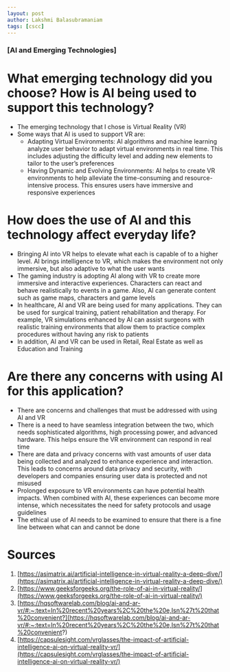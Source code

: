 ```yaml
---
layout: post
author: Lakshmi Balasubramaniam
tags: [cscc]
---
```


### [AI and Emerging Technologies]

# What emerging technology did you choose? How is AI being used to support this technology?
- The emerging technology that I chose is Virtual Reality (VR)
- Some ways that AI is used to support VR are:
    - Adapting Virtual Environments: AI algorithms and machine learning analyze user behavior to adapt virtual environments in real time. This includes adjusting the difficulty level and adding new elements to tailor to the user’s preferences
    - Having Dynamic and Evolving Environments: AI helps to create VR environments to help alleviate the time-consuming and resource-intensive process. This ensures users have immersive and responsive experiences

# How does the use of AI and this technology affect everyday life?
- Bringing AI into VR helps to elevate what each is capable of to a higher level. AI brings intelligence to VR, which makes the environment not only immersive, but also adaptive to what the user wants
- The gaming industry is adopting AI along with VR to create more immersive and interactive experiences. Characters can react and behave realistically to events in a game. Also, AI can generate content such as game maps, characters and game levels
- In healthcare, AI and VR are being used for many applications. They can be used for surgical training, patient rehabilitation and therapy. For example, VR simulations enhanced by AI can assist surgeons with realistic training environments that allow them to practice complex procedures without having any risk to patients
- In addition, AI and VR can be used in Retail, Real Estate as well as Education and Training

# Are there any concerns with using AI for this application?
- There are concerns and challenges that must be addressed with using AI and VR
- There is a need to have seamless integration between the two, which needs sophisticated algorithms, high processing power, and advanced hardware. This helps ensure the VR environment can respond in real time
- There are data and privacy concerns with vast amounts of user data being collected and analyzed to enhance experience and interaction. This leads to concerns around data privacy and security, with developers and companies ensuring user data is protected and not misused
- Prolonged exposure to VR environments can have potential health impacts. When combined with AI, these experiences can become more intense, which necessitates the need for safety protocols and usage guidelines
- The ethical use of AI needs to be examined to ensure that there is a fine line between what can and cannot be done

# Sources
1. [https://asimatrix.ai/artificial-intelligence-in-virtual-reality-a-deep-dive/](https://asimatrix.ai/artificial-intelligence-in-virtual-reality-a-deep-dive/)
2. [https://www.geeksforgeeks.org/the-role-of-ai-in-virtual-reality/](https://www.geeksforgeeks.org/the-role-of-ai-in-virtual-reality/)
3. [https://hqsoftwarelab.com/blog/ai-and-ar-vr/#:~:text=In%20recent%20years%2C%20the%20e,Isn%27t%20that%20convenient?](https://hqsoftwarelab.com/blog/ai-and-ar-vr/#:~:text=In%20recent%20years%2C%20the%20e,Isn%27t%20that%20convenient?)
4. [https://capsulesight.com/vrglasses/the-impact-of-artificial-intelligence-ai-on-virtual-reality-vr/](https://capsulesight.com/vrglasses/the-impact-of-artificial-intelligence-ai-on-virtual-reality-vr/)
